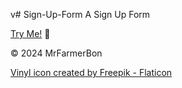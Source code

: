 v# Sign-Up-Form
A Sign Up Form

[Try Me!](https://mrbenjaminholmes.github.io/Sign-Up-Form/) 📝

© 2024 MrFarmerBon

<a href="https://www.flaticon.com/free-icons/vinyl" title="vinyl icons">Vinyl icon created by Freepik - Flaticon</a>
